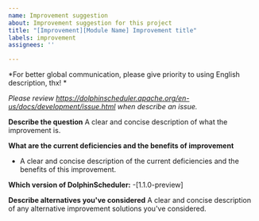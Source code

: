 ```yaml
---
name: Improvement suggestion
about: Improvement suggestion for this project
title: "[Improvement][Module Name] Improvement title"
labels: improvement
assignees: ''

---
```


*For better global communication, please give priority to using English description, thx! *

*Please review https://dolphinscheduler.apache.org/en-us/docs/development/issue.html when describe an issue.*

**Describe the question**
A clear and concise description of what the improvement is.

**What are the current deficiencies and the benefits of improvement**
- A clear and concise description of the current deficiencies and the benefits of this improvement.

**Which version of DolphinScheduler:**
 -[1.1.0-preview]

**Describe alternatives you've considered**
A clear and concise description of any alternative improvement solutions you've considered.
